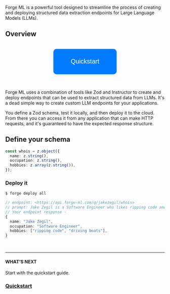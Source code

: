Forge ML is a powerful tool designed to streamline the process of creating and deploying structured data extraction endpoints for Large Language Models (LLMs).

## Overview

<style>
    .container {
  	display: flex;
    flex-direction: row;
		justify-content: space-evenly;
  }
  
  .disabled-button {
    display: flex;
    opacity: 50%;
    cursor: default;
    justify-content: center;
    align-items: center;
    width: 200px;
    height: 80px;
    font-size: 20px;
    color: #fff;
    background-color: #007bff;
    border: none;
    border-radius: 10px;
    text-decoration: none;
    text-align: center;
    transition: transform 0.3s ease, box-shadow 0.3s ease;
    box-shadow: 0 4px 6px rgba(0, 0, 0, 0.1);
  }
  
   .button {
    display: flex;
    justify-content: center;
    align-items: center;
    width: 200px;
    height: 80px;
    font-size: 20px;
    color: #fff;
    background-color: #007bff;
    border: none;
    border-radius: 10px;
    text-decoration: none;
    text-align: center;
    transition: transform 0.3s ease, box-shadow 0.3s ease;
    box-shadow: 0 4px 6px rgba(0, 0, 0, 0.1);
  }

  .button:hover {
    transform: scale(1.05);
    box-shadow: 0 8px 10px rgba(0, 0, 0, 0.2);
    cursor: pointer;
  }
  
  @media (max-width: 500px) {
    .container {
      flex-direction: column;
      align-items: center;
    }

    .button {
      margin-bottom: 20px;
    }
  }
</style>
<br>

<div class="container"> 
    <a href="quickstart" style="text-decoration: none;">
        <button class="button">Quickstart</button>
    </a>
</div>
<br>
<br>

Forge ML uses a combination of tools like Zod and Instructor to create and deploy endpoints that can be used to extract structured data from LLMs. It's a dead simple way to create custom LLM endpoints for your applications.

You define a Zod schema, test it locally, and then deploy it to the cloud. From there you can access it from any application that can make HTTP requests, and it's guaranteed to have the expected response structure.

## Define your schema

```ts
const whois = z.object({
  name: z.string(),
  occupation: z.string(),
  hobbies: z.array(z.string()),
});
```

### Deploy it

```sh
$ forge deploy all
```

```TypeScript
// endpoint: <https://api.forge-ml.com/q/jakezegil/whois>
// prompt: Jake Zegil is a Software Engineer who likes ripping code and driving boats
// Your endpoint response -
{
  name: "Jake Zegil",
  occupation: "Software Engineer",
  hobbies: ["ripping code", "driving boats"],
}
```

<br>

---

#### WHAT'S NEXT

Start with the quickstart guide.

### [Quickstart](quickstart)

<br>
